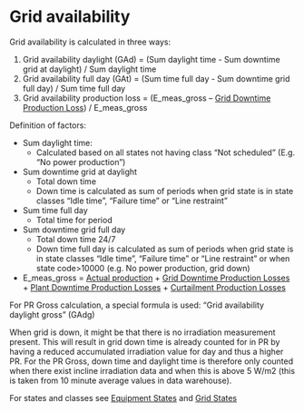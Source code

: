 # Grid availability

Grid availability is calculated in three ways:
1.	Grid availability daylight (GAd) = (Sum daylight time - Sum downtime grid at daylight) / Sum daylight time
2.	Grid availability full day (GAt) = (Sum time full day - Sum downtime grid full day) / Sum time full day
3.	Grid availability production loss = (E_meas_gross – [Grid Downtime Production Loss](../production_losses/grid_down_time_production_losses.md)) / E_meas_gross

Definition of factors:
-	Sum daylight time:
    - Calculated based on all states not having class “Not scheduled” (E.g. “No power production”)
-	Sum downtime grid at daylight
    - Total down time 
    - Down time is calculated as sum of periods when grid state is in state classes “Idle time”, “Failure time” or “Line restraint”
-	Sum time full day
    - Total time for period
-	Sum downtime grid full day 
    - Total down time 24/7 
    - Down time full day is calculated as sum of periods when grid state is in state classes “Idle time”, “Failure time” or “Line restraint” or when state code>10000 (e.g. No power production, grid down)
-	E_meas_gross = [Actual production](../yield_and_weather/actual_production.md) + [Grid Downtime Production Losses](../production_losses/grid_down_time_production_losses.md) + [Plant Downtime Production Losses](../production_losses/plant_down_time_production_losses.md) + [Curtailment Production Losses](../production_losses/curtailment_production_losses.md)

For PR Gross calculation, a special formula is used: “Grid availability daylight gross” (GAdg)

When grid is down, it might be that there is no irradiation measurement present. This will result in grid down time is already counted for in PR by having a reduced accumulated irradiation value for day and thus a higher PR. For the PR Gross, down time and daylight time is therefore only counted when there exist incline irradiation data and when this is above 5 W/m2 (this is taken from 10 minute average values in data warehouse).

For states and classes see [Equipment States](../../../data_collection/equipment_states/README.md) and [Grid States](../../../data_collection/equipment_states/grid.md)